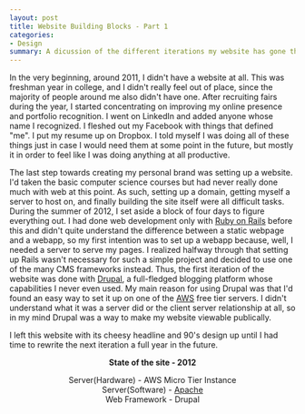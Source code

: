 ```yaml
---
layout: post
title: Website Building Blocks - Part 1
categories:
- Design
summary: A dicussion of the different iterations my website has gone through.
---
```


In the very beginning, around 2011, I didn't have a website at all. This was freshman year in college, and I didn't really feel out of place, since the majority of people around me also didn't have one. After recruiting fairs during the year, I started concentrating on improving my online presence and portfolio recognition. I went on LinkedIn and added anyone whose name I recognized. I fleshed out my Facebook with things that defined "me". I put my resume up on Dropbox. I told myself I was doing all of these things just in case I would need them at some point in the future, but mostly it in order to feel like I was doing anything at all productive.

The last step towards creating my personal brand was setting up a website. I'd taken the basic computer science courses but had never really done much with web at this point. As such, setting up a domain, getting myself a server to host on, and finally building the site itself were all difficult tasks. During the summer of 2012, I set aside a block of four days to figure everything out. I had done web development only with [Ruby on Rails](http://rubyonrails.org/) before this and didn't quite understand the difference between a static webpage and a webapp, so my first intention was to set up a webapp because, well, I needed a server to serve my pages. I realized halfway through that setting up Rails wasn't necessary for such a simple project and decided to use one of the many CMS frameworks instead. Thus, the first iteration of the website was done with [Drupal](https://www.drupal.org/), a full-fledged blogging platform whose capabilities I never even used. My main reason for using Drupal was that I'd found an easy way to set it up on one of the [AWS](http://aws.amazon.com/) free tier servers. I didn't understand what it was a server did or the client server relationship at all, so in my mind Drupal was a way to make my website viewable publically.

I left this website with its cheesy headline and 90's design up until I had time to rewrite the next iteration a full year in the future.

<div class="thumbnail" style="text-align:center;">
	<strong>State of the site - 2012</strong>
	<p>Server(Hardware) - AWS Micro Tier Instance <br/>
	Server(Software) - <a href="http://apache.org">Apache</a> <br/>
	Web Framework - Drupal</p>
</div>